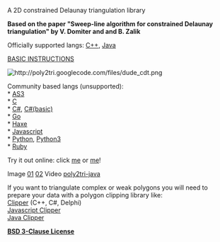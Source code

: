 <div class="maia-col-6">
                <p class="maia-meta ng-binding">A 2D constrained Delaunay triangulation library</p>
                <markdown-widget text="projectCtrl.project.description" class="markdown"><p><strong>Based on the paper "Sweep-line algorithm for constrained Delaunay triangulation" by
V. Domiter and and B. Zalik</strong></p>

<p>Officially supported langs: <a href="https://github.com/zzzzrrr/poly2tri">C++</a>, <a href="https://github.com/obidobi/poly2tri.java">Java</a></p>

<p><a href="http://code.google.com/p/poly2tri/wiki/README?ts=1328629791&amp;updated=README">BASIC INSTRUCTIONS</a></p>

<p><img src="http://poly2tri.googlecode.com/files/dude_cdt.png" alt="http://poly2tri.googlecode.com/files/dude_cdt.png" title=""></p>

<p>Community based langs (unsupported):<br>
  * <a href="https://github.com/zzzzrrr/poly2tri.as3">AS3</a><br>
  * <a href="https://github.com/Paul-Browne/poly2tri-c">C</a><br>
  * <a href="https://github.com/zzzzrrr/poly2tri.cs">C#</a>, <a href="https://github.com/MaulingMonkey/poly2tri-cs">C#(basic)</a><br>
  * <a href="https://github.com/zzzzrrr/poly2tri.golang">Go</a><br>
  * <a href="https://github.com/nerik/poly2trihx">Haxe</a><br>
  * <a href="https://github.com/r3mi/poly2tri.js">Javascript</a><br>
  * <a href="https://github.com/zzzzrrr/poly2tri.python">Python</a>, <a href="https://github.com/davidcarne/poly2tri.python">Python3</a><br>
  * <a href="https://github.com/mieko/rbpoly2tri">Ruby</a></p>

<p>Try it out online: click <a href="http://r3mi.github.io/poly2tri.js/">me</a> or <a href="http://nerik.github.io/poly2trihx/">me</a>!</p>

<p>Image
<a href="https://raw.githubusercontent.com/obidobi/poly2tri.java/master/resources/screenshots/quad_screen_01.png">01</a>
<a href="https://raw.githubusercontent.com/obidobi/poly2tri.java/master/resources/screenshots/quad_screen_02.png">02</a>
Video
<a href="http://www.youtube.com/watch?v=Bt1TYzzr2Rg">poly2tri-java</a></p>

<p>If you want to triangulate complex or weak polygons you will need to prepare your data
with a polygon clipping library like:<br>
<a href="http://sourceforge.net/projects/polyclipping/">Clipper</a> (C++, C#, Delphi)<br>
<a href="http://sourceforge.net/projects/jsclipper/">Javascript Clipper</a><br>
<a href="https://github.com/dmac100/clipper">Java Clipper</a></p></markdown-widget>
</div>
  
<a href="http://opensource.org/licenses/BSD-3-Clause"><b>BSD 3-Clause License</b></a>
